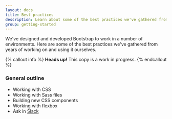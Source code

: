 ```yaml
---
layout: docs
title: Best practices
description: Learn about some of the best practices we've gathered from years of working on and using Bootstrap.
group: getting-started
---
```


We've designed and developed Bootstrap to work in a number of environments. Here are some of the best practices we've gathered from years of working on and using it ourselves.

{% callout info %} **Heads up!** This copy is a work in progress. {% endcallout %}

### General outline

* Working with CSS
* Working with Sass files
* Building new CSS components
* Working with flexbox
* Ask in [Slack](https://bootstrap-slack.herokuapp.com/)
